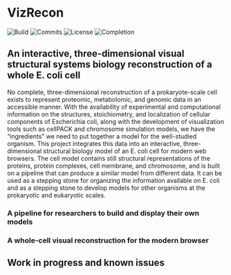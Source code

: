 # VizRecon
![Build](https://img.shields.io/badge/build-passing-brightgreen.svg)
![Commits](https://img.shields.io/github/last-commit/rohangro/vizrecon-heroku.svg)
![License](https://img.shields.io/aur/license/yaourt.svg)
![Completion](https://img.shields.io/badge/completion-60%25-red.svg)

## An interactive, three-dimensional visual structural systems biology reconstruction of a whole E. coli cell
No complete, three-dimensional reconstruction of a prokaryote-scale cell exists to represent proteomic, metabolomic, and genomic data in an accessible manner. With the availability of experimental and computational information on the structures, stoichiometry, and localization of cellular components of Escherichia coli, along with the development of visualization tools such as cellPACK and chromosome simulation models, we have the “ingredients” we need to put together a model for the well-studied organism. This project integrates this data into an interactive, three-dimensional structural biology model of an E. coli cell for modern web browsers. The cell model contains still structural representations of the proteins, protein complexes, cell membrane, and chromosome, and is built on a pipeline that can produce a similar model from different data. It can be used as a stepping stone for organizing the information available on E. coli and as a stepping stone to develop models for other organisms at the prokaryotic and eukaryotic scales.

### A pipeline for researchers to build and display their own models
<Informative text about how to use the files in this repository>

### A whole-cell visual reconstruction for the modern browser
<Informative text about the files contained in HTML-final and how they are displayed>

## Work in progress and known issues
